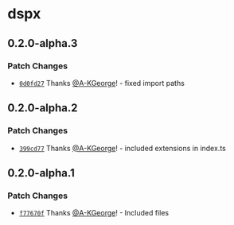 # dspx

## 0.2.0-alpha.3

### Patch Changes

- [`0d0fd27`](https://github.com/A-KGeorge/dspx/commit/0d0fd27b33759559b8217cb9d8388675849832ae) Thanks [@A-KGeorge](https://github.com/A-KGeorge)! - fixed import paths

## 0.2.0-alpha.2

### Patch Changes

- [`399cd77`](https://github.com/A-KGeorge/dspx/commit/399cd77a3d1f062e39b160990c9e700ed3030546) Thanks [@A-KGeorge](https://github.com/A-KGeorge)! - included extensions in index.ts

## 0.2.0-alpha.1

### Patch Changes

- [`f77670f`](https://github.com/A-KGeorge/dspx/commit/f77670fa354542a92a852b3b94d6297ec37abadb) Thanks [@A-KGeorge](https://github.com/A-KGeorge)! - Included files
